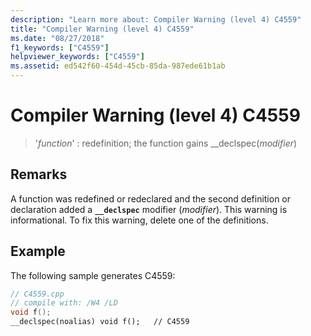```yaml
---
description: "Learn more about: Compiler Warning (level 4) C4559"
title: "Compiler Warning (level 4) C4559"
ms.date: "08/27/2018"
f1_keywords: ["C4559"]
helpviewer_keywords: ["C4559"]
ms.assetid: ed542f60-454d-45cb-85da-987ede61b1ab
---
```

# Compiler Warning (level 4) C4559

> '*function*' : redefinition; the function gains __declspec(*modifier*)

## Remarks

A function was redefined or redeclared and the second definition or declaration added a **`__declspec`** modifier (*modifier*). This warning is informational. To fix this warning, delete one of the definitions.

## Example

The following sample generates C4559:

```cpp
// C4559.cpp
// compile with: /W4 /LD
void f();
__declspec(noalias) void f();   // C4559
```
